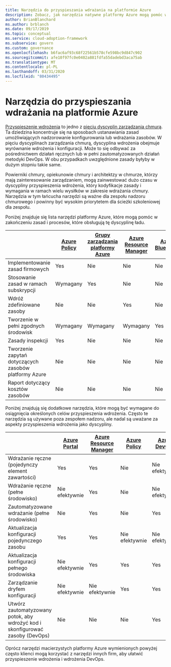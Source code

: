 ```yaml
---
title: Narzędzia do przyspieszania wdrażania na platformie Azure
description: Zobacz, jak narzędzia natywne platformy Azure mogą pomóc w dojrzałych zasadach i procesach, które obsługują dyscyplinę ładu Deployment Acceleration.
author: BrianBlanchard
ms.author: brblanch
ms.date: 09/17/2019
ms.topic: conceptual
ms.service: cloud-adoption-framework
ms.subservice: govern
ms.custom: governance
ms.openlocfilehash: b6fac6af93c68f22561b578cfe598bc9d847c902
ms.sourcegitcommit: afe10f97fc0e0402a881fdfa55dadebd3aca75ab
ms.translationtype: MT
ms.contentlocale: pl-PL
ms.lasthandoff: 03/31/2020
ms.locfileid: "80434495"
---
```

# <a name="deployment-acceleration-tools-in-azure"></a>Narzędzia do przyspieszania wdrażania na platformie Azure

[Przyspieszenie wdrożenia](./index.md) to jedno z [pięciu dyscyplin zarządzania chmurą](../governance-disciplines.md). Ta dziedzina koncentruje się na sposobach ustanawiania zasad umożliwiających nadzorowanie konfigurowania lub wdrażania zasobów. W pięciu dyscyplinach zarządzania chmurą, dyscyplina wdrożenia obejmuje wyrównanie wdrożenia i konfiguracji. Może to się odbywać za pośrednictwem działań ręcznych lub w pełni zautomatyzowanych działań metodyki DevOps. W obu przypadkach uwzględnione zasady byłyby w dużym stopniu takie same.

Powierniki chmury, opiekunowie chmury i architektzy w chmurze, którzy mają zainteresowanie zarządzaniem, mogą zainwestować dużo czasu w dyscypliny przyspieszenia wdrożenia, który kodyfikacje zasady i wymagania w ramach wielu wysiłków w zakresie wdrażania chmury. Narzędzia w tym łańcucha narzędzi są ważne dla zespołu nadzoru chmurowego i powinny być wysokim priorytetem dla ścieżki szkoleniowej dla zespołu.

Poniżej znajduje się lista narzędzi platformy Azure, które mogą pomóc w zakończeniu zasad i procesów, które obsługują tę dyscyplinę ładu.

|  | [Azure Policy](https://docs.microsoft.com/azure/governance/policy/overview) | [Grupy zarządzania platformy Azure](https://docs.microsoft.com/azure/governance/management-groups) | [Azure Resource Manager](https://docs.microsoft.com/azure/azure-resource-manager/resource-group-overview) | [Azure Blueprints](https://docs.microsoft.com/azure/governance/blueprints/overview) | [Wykres zasobów platformy Azure](https://docs.microsoft.com/azure/governance/resource-graph/overview) | [Azure Cost Management](https://docs.microsoft.com/azure/cost-management) |
|---------|---------|---------|---------|---------|---------|---------|
|Implementowanie zasad firmowych     |Yes |Nie  |Nie  |Nie | Nie |Nie |
|Stosowanie zasad w ramach subskrypcji     |Wymagany |Yes  |Nie  |Nie | Nie |Nie |
|Wdróż zdefiniowane zasoby     |Nie |Nie  |Yes  |Nie | Nie |Nie |
|Tworzenie w pełni zgodnych środowisk      |Wymagany |Wymagany  |Wymagany  |Yes | Nie |Nie |
|Zasady inspekcji      |Yes |Nie  |Nie  |Nie | Nie |Nie |
|Tworzenie zapytań dotyczących zasobów platformy Azure      |Nie |Nie  |Nie  |Nie |Yes |Nie |
|Raport dotyczący kosztów zasobów      |Nie |Nie  |Nie  |Nie |Nie |Yes |

Poniżej znajdują się dodatkowe narzędzia, które mogą być wymagane do osiągnięcia określonych celów przyspieszenia wdrożenia. Często te narzędzia są używane poza zespołem nadzoru, ale nadal są uważane za aspekty przyspieszenia wdrożenia jako dyscypliny.

|  | [Azure Portal](https://azure.microsoft.com/features/azure-portal)  | [Azure Resource Manager](https://docs.microsoft.com/azure/azure-resource-manager/resource-group-overview)  | [Azure Policy](https://docs.microsoft.com/azure/governance/policy/overview) | [Azure DevOps](https://docs.microsoft.com/azure/devops/index) | [Azure Backup](https://docs.microsoft.com/azure/backup/backup-introduction-to-azure-backup) | [Azure Site Recovery](https://docs.microsoft.com/azure/site-recovery/site-recovery-overview) |
|---------|---------|---------|---------|---------|---------|---------|
|Wdrażanie ręczne (pojedynczy element zawartości)     | Yes | Yes  | Nie  | Nie efektywnie | Nie | Yes |
|Wdrażanie ręczne (pełne środowisko)     | Nie efektywnie | Yes | Nie  | Nie efektywnie | Nie | Yes |
|Zautomatyzowane wdrażanie (pełne środowisko)     | Nie  | Yes  | Nie  | Yes  | Nie | Yes |
|Aktualizacja konfiguracji pojedynczego zasobu     | Yes | Yes | Nie efektywnie | Nie efektywnie | Nie | Tak — podczas replikacji |
|Aktualizacja konfiguracji pełnego środowiska     | Nie efektywnie | Yes | Yes | Yes  | Nie | Tak — podczas replikacji |
|Zarządzanie dryfem konfiguracji     | Nie efektywnie | Nie efektywnie | Yes  | Yes  | Nie | Tak — podczas replikacji |
|Utwórz zautomatyzowany potok, aby wdrożyć kod i skonfigurować zasoby (DevOps)     | Nie | Nie | Nie | Yes | Nie | Nie |

Oprócz narzędzi macierzystych platformy Azure wymienionych powyżej często klienci mogą korzystać z narzędzi innych firm, aby ułatwić przyspieszenie wdrożenia i wdrożenia DevOps.
